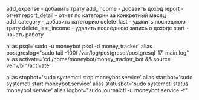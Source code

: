 add_expense - добавить трату
add_income - добавить доход
report - отчет
report_detail - отчет по категории за конкретный месяц
add_category - добавить категорию
delete_last - удалить последнюю трату
delete_last_income - удалить последнюю запись о доходе
start - начать работу




alias psql='sudo -u moneybot psql -d money_tracker'
alias postgreslog="sudo tail -100f /var/log/postgresql/postgresql-17-main.log"
alias activate='cd /home/moneybot/money_tracker_bot && source venv/bin/activate'

alias stopbot='sudo systemctl stop moneybot.service'
alias startbot='sudo systemctl start moneybot.service'
alias statusbot='sudo systemctl status moneybot.service'
alias logbot="sudo journalctl -u moneybot.service -f"
